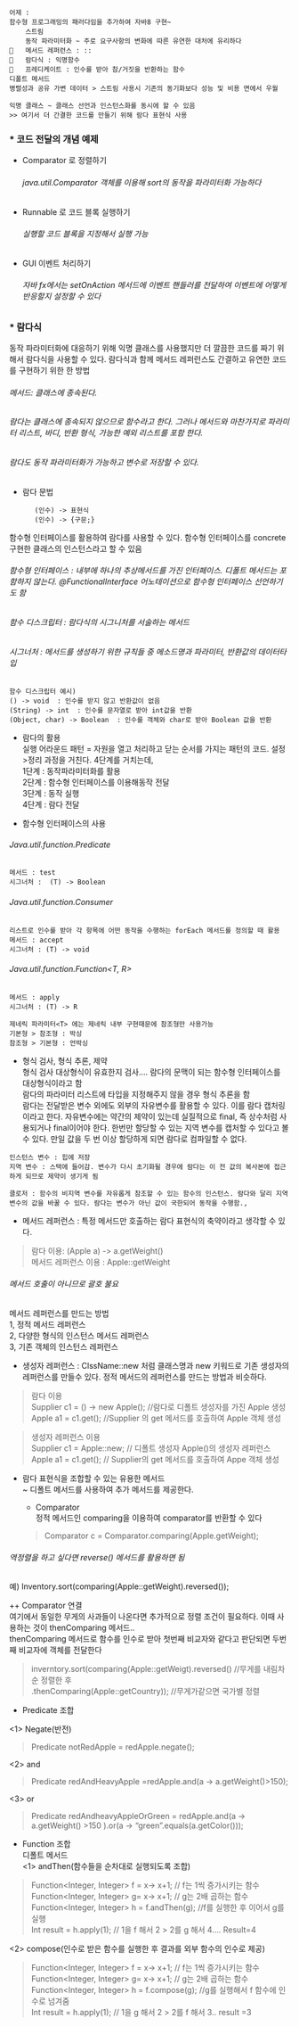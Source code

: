 ```
어제 : 
함수형 프로그래밍의 패러다임을 추가하여 자바8 구현~
	스트림 
	동작 파라미터화 ~ 주로 요구사항의 변화에 따른 유연한 대처에 유리하다 
	메서드 레퍼런스 : ::
	람다식 : 익명함수 
	프레디케이트 : 인수를 받아 참/거짓을 반환하는 함수
디폴트 메서드 
병렬성과 공유 가변 데이터 > 스트림 사용시 기존의 동기화보다 성능 및 비용 면에서 우월

익명 클래스 ~ 클래스 선언과 인스턴스화를 동시에 할 수 있음
>> 여기서 더 간결한 코드를 만들기 위해 람다 표현식 사용
```

### * 코드 전달의 개념 예제  
 - Comparator 로 정렬하기  
      ###### java.util.Comparator 객체를 이용해 sort의 동작을 파라미터화 가능하다   
 - Runnable 로 코드 블록 실행하기  
     ###### 실행할 코드 블록을 지정해서 실행 가능  
 - GUI 이벤트 처리하기   
      ###### 자바 fx에서는 setOnAction 메서드에 이벤트 핸들러를 전달하여 이벤트에 어떻게 반응할지 설정할 수 있다  
    
### * 람다식  
   동작 파라미터화에 대응하기 위해 익명 클래스를 사용했지만 더 깔끔한 코드를 짜기 위해서 람다식을 사용할 수 있다. 람다식과 함께 메서드 레퍼런스도  간결하고 유연한 코드를 구현하기 위한 한 방법

   ###### 메서드: 클래스에 종속된다. 
   ###### 람다는 클래스에 종속되지 않으므로 함수라고 한다. 그러나 메서드와 마찬가지로 파라미터 리스트, 바디, 반환 형식, 가능한 예외 리스트를 포함 한다.
   ###### 람다도 동작 파라미터화가 가능하고 변수로 저장할 수 있다.  

   * 람다 문법 
    
            (인수) -> 표현식  
            (인수) -> {구문;}  

함수형 인터페이스를 활용하여 람다를 사용할 수 있다. 함수형 인터페이스를 concrete 구현한 클래스의 인스턴스라고 할 수 있음  
###### 함수형 인터페이스 : 내부에 하나의 추상메서드를 가진 인터페이스. 디폴트 메서드는 포함하지 않는다. @FunctionalInterface 어노테이션으로 함수형 인터페이스 선언하기도 함
###### 함수 디스크립터 : 람다식의 시그니처를 서술하는 메서드 
###### 시그너처 : 메서드를 생성하기 위한 규칙들 중 메소드명과 파라미터, 반환값의 데이터타입
    함수 디스크립터 예시) 
    () -> void  : 인수를 받지 않고 반환값이 없음
    (String) -> int  : 인수를 문자열로 받아 int값을 반환
    (Object, char) -> Boolean  : 인수를 객체와 char로 받아 Boolean 값을 반환  

   * 람다의 활용   
       실행 어라운드 패턴 = 자원을 열고 처리하고 닫는 순서를 가지는 패턴의 코드. 설정>정리 과정을 거친다. 4단계를 거치는데,   
        1단계 : 동작파라미터화를 활용  
        2단계 : 함수형 인터페이스를 이용해동작 전달  
        3단계 : 동작 실행  
        4단계 : 람다 전달

   * 함수형 인터페이스의 사용

###### Java.util.function.Predicate<T>  
    메서드 : test  
    시그너처 :  (T) -> Boolean 

###### Java.util.function.Consumer<T> 
    리스트로 인수를 받아 각 항목에 어떤 동작을 수행하는 forEach 메서드를 정의할 때 활용
    메서드 : accept 
    시그너처 : (T) -> void

###### Java.util.function.Function<T, R>
    메서드 : apply
    시그너처 : (T) -> R

```
제네릭 파라미터<T> 에는 제네릭 내부 구현때문에 참조형만 사용가능 
기본형 > 참조형 : 박싱
참조형 > 기본형 : 언박싱 
```

* 형식 검사, 형식 추론, 제약  
형식 검사 대상형식이 유효한지 검사…. 람다의 문맥이 되는 함수형 인터페이스를 대상형식이라고 함  
람다의 파라미터 리스트에 타입을 지정해주지 않을 경우 형식 추론을 함  
람다는 전달받은 변수 외에도 외부의 자유변수를 활용할 수 있다.  이를 람다 캡처링이라고 한다. 자유변수에는 약간의 제약이 있는데 실질적으로 final, 즉 상수처럼 사용되거나 final이어야 한다. 한번만 할당할 수 있는 지역 변수를 캡처할 수 있다고 볼 수 있다. 만일 값을 두 번 이상 할당하게 되면 람다로 컴파일할 수 없다.  

```
인스턴스 변수 : 힙에 저장
지역 변수 : 스택에 들어감. 변수가 다시 초기화될 경우에 람다는 이 전 값의 복사본에 접근하게 되므로 제약이 생기게 됨

클로저 : 함수의 비지역 변수를 자유롭게 참조할 수 있는 함수의 인스턴스. 람다와 달리 지역 변수의 값을 바꿀 수 있다. 람다는 변수가 아닌 값이 국한되어 동작을 수행함.,
```

* 메서드 레퍼런스 : 특정 메서드만 호출하는 람다 표현식의 축약이라고 생각할 수 있다. 
>람다 이용: (Apple a) -> a.getWeight()   
메서드 레퍼런스 이용 :  Apple::getWeight   
 ###### 메서드 호출이 아니므로 괄호 불요
  
메서드 레퍼런스를 만드는 방법   
1, 정적 메서드 레퍼런스  
2, 다양한 형식의 인스턴스 메서드 레퍼런스  
3, 기존 객체의 인스턴스 레퍼런스

* 생성자 레퍼런스 :  ClssName::new 처럼 클래스명과 new 키워드로 기존 생성자의 레퍼런스를 만들수 있다. 정적 메서드의 레퍼런스를 만드는 방법과 비슷하다. 

>람다 이용   
Supplier<Apple> c1 = () -> new Apple(); //람다로 디폴트 생성자를 가진 Apple 생성  
Apple a1 = c1.get();  //Supplier 의 get 메서드를 호출하여 Apple 객체 생성  

> 생성자 레퍼런스 이용  
Supplier<Apple> c1 = Apple::new; // 디폴트 생성자 Apple()의 생성자 레퍼런스   
Apple a1 = c1.get(); // Supplier의 get 메서드를 호출하여 Appe 객체 생성  


* 람다 표현식을 조합할 수 있는 유용한 메서드   
~ 디폴트 메서드를 사용하여 추가 메서드를 제공한다.  

    * Comparator   
 정적 메서드인 comparing을 이용하여 comparator를 반환할 수 있다   
  > Comparator<Apple> c = Comparator.comparing(Apple.getWeight);  
###### 역정렬을 하고 싶다면 reverse() 메서드를 활용하면 됨   
예) Inventory.sort(comparing(Apple::getWeight).reversed());
   
   ++ Comparator 연결   
여기에서 동일한 무게의 사과들이 나온다면 추가적으로 정렬 조건이 필요하다. 이때 사용하는 것이 thenComparing 메서드..  
thenComparing 메서드로 함수를 인수로 받아 첫번째 비교자와 같다고 판단되면 두번째 비교자에 객체를 전달한다   
>inverntory.sort(comparing(Apple::getWeigt).reversed() //무게를 내림차순 정렬한 후   
.thenComparing(Apple::getCountry)); //무게가같으면 국가별 정렬    

* Predicate 조합  
 
 <1> Negate(반전)
>	Predicate<Apple> notRedApple = redApple.negate();  
   
 <2>  and  
>	Predicate<Apple> redAndHeavyApple =redApple.and(a -> a.getWeight()>150);    

 <3>  or  
>	Predicate<Apple> redAndheavyAppleOrGreen = redApple.and(a -> a.getWeight() >150 ).or(a -> “green”.equals(a.getColor()));  


* Function  조합  
	디폴트 메서드   
<1> 	andThen(함수들을 순차대로 실행되도록 조합)  
> Function<Integer, Integer> f = x-> x+1; // f는 1씩 증가시키는 함수  
Function<Integer, Integer> g= x-> x+1; // g는 2배 곱하는 함수  
Function<Integer, Integer> h = f.andThen(g); //f를 실행한 후 이어서 g를 실행  
Int result = h.apply(1); // 1을 f 해서 2 > 2를 g 해서 4…. Result=4   
  
<2>  compose(인수로 받은 함수를 실행한 후 결과를 외부 함수의 인수로 제공)     
> Function<Integer, Integer> f = x-> x+1; // f는 1씩 증가시키는 함수  
 Function<Integer, Integer> g= x-> x+1; // g는 2배 곱하는 함수  
Function<Integer, Integer> h = f.compose(g); //g를 실행해서 f 함수에 인수로 넘겨줌  
Int result = h.apply(1); // 1을 g 해서 2 > 2를 f 해서 3.. result =3   

